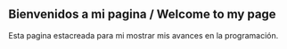 ## Bienvenidos a mi pagina / Welcome to my page

Esta pagina estacreada para mi mostrar mis avances en la programación.
